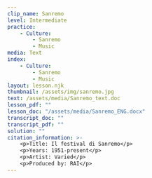 ```yaml
---
clip_name: Sanremo
level: Intermediate
practice: 
    - Culture: 
        - Sanremo
        - Music
media: Text
index: 
    - Culture: 
        - Sanremo
        - Music
layout: lesson.njk
thumbnail: /assets/img/sanremo.jpg
text: /assets/media/Sanremo_text.doc
lesson_pdf: ""
lesson_doc: "/assets/media/Sanremo_ENG.docx"
transcript_doc: ""
transcript_pdf: ""
solution: ""
citation_information: >- 
    <p>Title: Il festival di Sanremo</p>
    <p>Years: 1951-present</p>
    <p>Artist: Varied</p>
    <p>Produced by: RAI</p>
---
```

